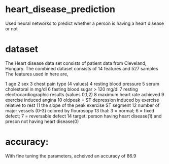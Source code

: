 # heart_disease_prediction

Used neural networks to predict whether a person is having a heart disease or not



# dataset

The Heart disease data set consists of patient data from Cleveland, Hungary. The combined dataset consists of 14 features and 527 samples  The features used in here are,

1 age
2 sex
3 chest pain type (4 values)
4 resting blood pressure
5 serum cholestoral in mg/dl
6 fasting blood sugar > 120 mg/dl
7 resting electrocardiographic results (values 0,1,2)
8 maximum heart rate achieved
9 exercise induced angina
10 oldpeak = ST depression induced by exercise relative to rest
11 the slope of the peak exercise ST segment
12 number of major vessels (0-3) colored by flourosopy
13 thal: 3 = normal; 6 = fixed defect; 7 = reversable defect
14 target: person having heart disease(1) and preson not having heart disease(0)


# accuracy:

With fine tuning the parameters, acheived an accuracy of 86.9

